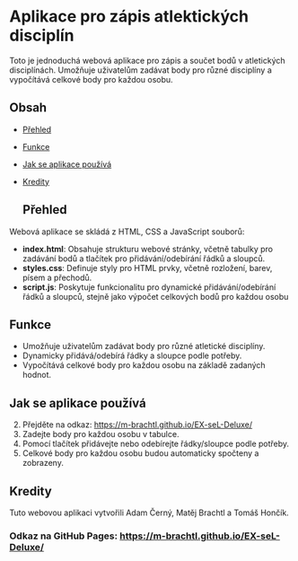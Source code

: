 # Aplikace pro zápis atlektických disciplín

Toto je jednoduchá webová aplikace pro zápis a součet  bodů v atletických disciplínách. Umožňuje uživatelům zadávat body pro různé disciplíny  a vypočítává celkové body pro každou osobu.

## Obsah

- [Přehled](#přehled)
- [Funkce](#funkce)
- [Jak se aplikace používá](#jak-se-aplikace-používá)
- [Kredity](#kredity)

  ## Přehled

Webová aplikace se skládá z HTML, CSS a JavaScript souborů:

- **index.html**: Obsahuje strukturu webové stránky, včetně tabulky pro zadávání bodů a tlačítek pro přidávání/odebírání řádků a sloupců.
- **styles.css**: Definuje styly pro HTML prvky, včetně rozložení, barev, písem a přechodů.
- **script.js**: Poskytuje funkcionalitu pro dynamické přidávání/odebírání řádků a sloupců, stejně jako výpočet celkových bodů pro každou osobu

## Funkce

- Umožňuje uživatelům zadávat body pro různé atletické disciplíny.
- Dynamicky přidává/odebírá řádky a sloupce podle potřeby.
- Vypočítává celkové body pro každou osobu na základě zadaných hodnot.

## Jak se aplikace používá

2. Přejděte na odkaz: https://m-brachtl.github.io/EX-seL-Deluxe/
3. Zadejte body pro každou osobu v tabulce.
4. Pomocí tlačítek přidávejte nebo odebírejte řádky/sloupce podle potřeby.
5. Celkové body pro každou osobu budou automaticky spočteny a zobrazeny.

## Kredity

Tuto webovou aplikaci vytvořili Adam Černý, Matěj Brachtl a Tomáš Hončík.

### Odkaz na GitHub Pages: https://m-brachtl.github.io/EX-seL-Deluxe/
